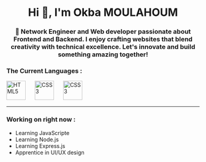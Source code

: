 <h1 align="center">Hi 👋, I'm Okba MOULAHOUM </h1>
<h3 align="center">🌟 Network Engineer and Web developer passionate about Frontend and Backend. I enjoy crafting websites that blend creativity with technical excellence. Let's innovate and build something amazing together!</h3> 

<h3 align="left">The Current Languages :</h3>
<p align="left">
  <img alt="HTML5" width="50px" style="padding-right:20px;" src="https://cdn.jsdelivr.net/gh/devicons/devicon@latest/icons/html5/html5-original.svg" />
  <img alt="CSS3" width="50px" style="padding-right:20px;" src="https://cdn.jsdelivr.net/gh/devicons/devicon@latest/icons/css3/css3-original.svg" />
  <img alt="CSS3" width="50px" style="padding-right:20px;" src="https://cdn.jsdelivr.net/gh/devicons/devicon@latest/icons/javascript/javascript-plain.svg"/>
</p>

---

<h3 align="left">Working on right now :</h3>
<ul class="cute-list">
  <li>Learning JavaScripte</li>
  <li>Learning Node.js</li>
  <li>Learning Express.js</li>
  <li>Apprentice in UI/UX design </li>
</ul>
